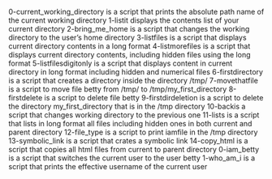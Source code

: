 0-current_working_directory is a script that prints the absolute path name of the current working directory
1-listit displays the contents list of your current directory
2-bring_me_home is  a script that changes the working directory to the user’s home directory
3-listfiles is a script that displays current directory contents in a long format
4-listmorefiles is a script that displays current directory contents, including hidden files using the long format
5-listfilesdigitonly is a script that displays content in current directory in long format including  hidden and numerical files
6-firstdirectory is a script that creates a directory inside the directory /tmp/
7-movethatfile is a script to move file betty from /tmp/ to /tmp/my_first_directory
8-firstdelete is a script to delete file betty
9-firstdirdeletion is a script to delete the directory my_first_directory that is in the /tmp directory
10-backis a script that changes working directory to the previous one
11-lists is a script that lists in long format all files including hidden ones in both current and parent directory
12-file_type is a script to print iamfile in the /tmp directory
13-symbolic_link is a script that crates a symbolic link
14-copy_html is a script that copies all html files from current to parent directory
0-iam_betty is a script that switches the current user to the user betty
1-who_am_i is a script that prints the effective username of the current user

